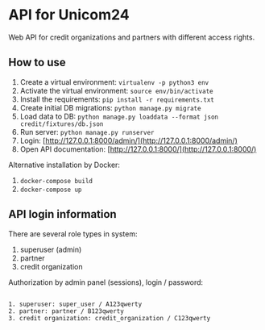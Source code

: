 # API for Unicom24

Web API for credit organizations and partners with different access rights.

## How to use

1. Create a virtual environment: ```virtualenv -p python3 env```
2. Activate the virtual environment: ```source env/bin/activate```
3. Install the requirements: ```pip install -r requirements.txt```
4. Create initial DB migrations: ```python manage.py migrate```
5. Load data to DB: ```python manage.py loaddata --format json credit/fixtures/db.json```
6. Run server: ```python manage.py runserver```
7. Login: [http://127.0.0.1:8000/admin/](http://127.0.0.1:8000/admin/)
8. Open API documentation: [http://127.0.0.1:8000/](http://127.0.0.1:8000/)

Alternative installation by Docker:

1. ```docker-compose build```
2. ```docker-compose up```

## API login information

There are several role types in system:

1. superuser (admin)
2. partner
3. credit organization

Authorization by admin panel (sessions), login / password:

```#!bash

1. superuser: super_user / A123qwerty
2. partner: partner / B123qwerty
3. credit organization: credit_organization / C123qwerty

```
